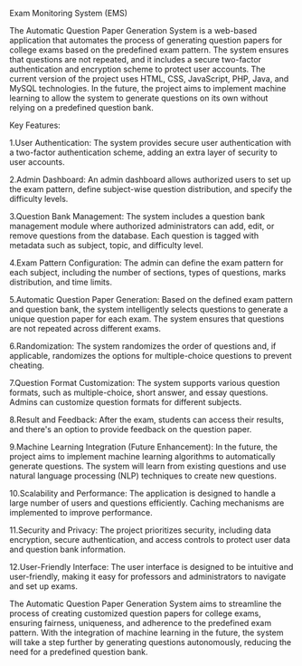 Exam Monitoring System (EMS)

The Automatic Question Paper Generation System is a web-based application that automates the process of generating question papers for college exams based on the predefined exam pattern. The system ensures that questions are not repeated, and it includes a secure two-factor authentication and encryption scheme to protect user accounts. The current version of the project uses HTML, CSS, JavaScript, PHP, Java, and MySQL technologies. In the future, the project aims to implement machine learning to allow the system to generate questions on its own without relying on a predefined question bank.

Key Features:

1.User Authentication: The system provides secure user authentication with a two-factor authentication scheme, adding an extra layer of security to user accounts.

2.Admin Dashboard: An admin dashboard allows authorized users to set up the exam pattern, define subject-wise question distribution, and specify the difficulty levels.

3.Question Bank Management: The system includes a question bank management module where authorized administrators can add, edit, or remove questions from the database. Each question is tagged with metadata such as subject, topic, and difficulty level.

4.Exam Pattern Configuration: The admin can define the exam pattern for each subject, including the number of sections, types of questions, marks distribution, and time limits.

5.Automatic Question Paper Generation: Based on the defined exam pattern and question bank, the system intelligently selects questions to generate a unique question paper for each exam. The system ensures that questions are not repeated across different exams.

6.Randomization: The system randomizes the order of questions and, if applicable, randomizes the options for multiple-choice questions to prevent cheating.

7.Question Format Customization: The system supports various question formats, such as multiple-choice, short answer, and essay questions. Admins can customize question formats for different subjects.

8.Result and Feedback: After the exam, students can access their results, and there's an option to provide feedback on the question paper.

9.Machine Learning Integration (Future Enhancement): In the future, the project aims to implement machine learning algorithms to automatically generate questions. The system will learn from existing questions and use natural language processing (NLP) techniques to create new questions.

10.Scalability and Performance: The application is designed to handle a large number of users and questions efficiently. Caching mechanisms are implemented to improve performance.

11.Security and Privacy: The project prioritizes security, including data encryption, secure authentication, and access controls to protect user data and question bank information.

12.User-Friendly Interface: The user interface is designed to be intuitive and user-friendly, making it easy for professors and administrators to navigate and set up exams.

The Automatic Question Paper Generation System aims to streamline the process of creating customized question papers for college exams, ensuring fairness, uniqueness, and adherence to the predefined exam pattern. With the integration of machine learning in the future, the system will take a step further by generating questions autonomously, reducing the need for a predefined question bank.
